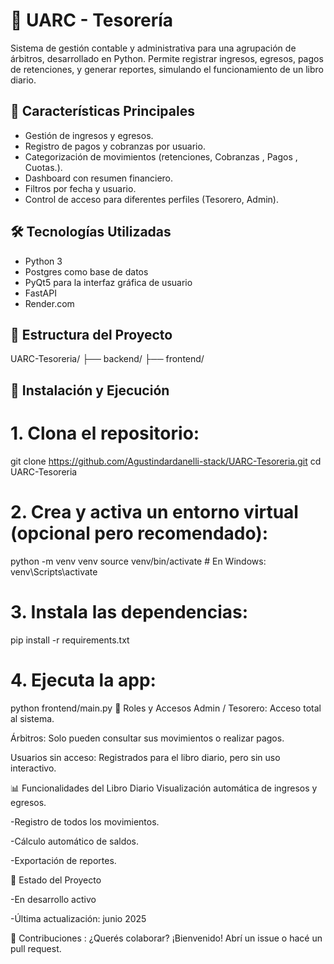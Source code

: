 # 🧾 UARC - Tesorería

Sistema de gestión contable y administrativa para una agrupación de árbitros, desarrollado en Python. Permite registrar ingresos, egresos, pagos de retenciones, y generar reportes, simulando el funcionamiento de un libro diario.

## 📌 Características Principales

- Gestión de ingresos y egresos.
- Registro de pagos y cobranzas por usuario.
- Categorización de movimientos (retenciones, Cobranzas , Pagos , Cuotas.).
- Dashboard con resumen financiero.
- Filtros por fecha y usuario.
- Control de acceso para diferentes perfiles (Tesorero, Admin).


## 🛠️ Tecnologías Utilizadas

- Python 3
- Postgres como base de datos
- PyQt5 para la interfaz gráfica de usuario
- FastAPI  
- Render.com  

## 📂 Estructura del Proyecto

UARC-Tesoreria/
├── backend/ 
├── frontend/ 

## 🚀 Instalación y Ejecución


# 1. Clona el repositorio:
git clone https://github.com/Agustindardanelli-stack/UARC-Tesoreria.git
cd UARC-Tesoreria

# 2. Crea y activa un entorno virtual (opcional pero recomendado):
python -m venv venv
source venv/bin/activate  # En Windows: venv\Scripts\activate

# 3. Instala las dependencias:
pip install -r requirements.txt

# 4. Ejecuta la app:
python frontend/main.py
🔐 Roles y Accesos
Admin / Tesorero: Acceso total al sistema.

Árbitros: Solo pueden consultar sus movimientos o realizar pagos.

Usuarios sin acceso: Registrados para el libro diario, pero sin uso interactivo.

📊 Funcionalidades del Libro Diario
Visualización automática de ingresos y egresos.

-Registro de todos los movimientos.

-Cálculo automático de saldos.

-Exportación de reportes.

📌 Estado del Proyecto

-En desarrollo activo

-Última actualización: junio 2025

🤝 Contribuciones :
¿Querés colaborar? ¡Bienvenido! Abrí un issue o hacé un pull request.